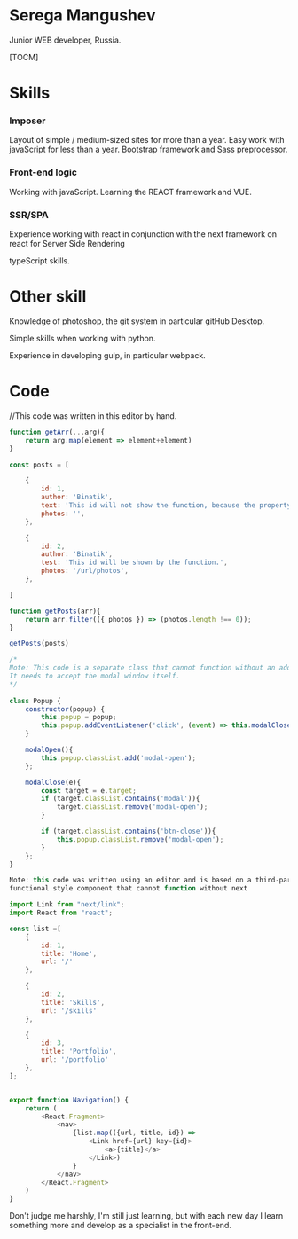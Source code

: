 # Serega Mangushev  
Junior WEB developer, Russia.

[TOCM]

# Skills 
### Imposer 

Layout of simple / medium-sized sites for more than a year. Easy work with javaScript for less than a year. 
Bootstrap framework and Sass preprocessor.
 
### Front-end logic 

Working with javaScript. Learning the REACT framework and VUE.

### SSR/SPA   
 
Experience working with react in conjunction with the next framework on react for 
Server Side Rendering 

typeScript skills.

# Other skill   

Knowledge of photoshop, the git system in particular gitHub Desktop.  

Simple skills when working with python.  

Experience in developing gulp, in particular webpack.  

# Code 
 
//This code was written in this editor by hand.  

```js
function getArr(...arg){
    return arg.map(element => element+element)
} 

```   

```js
const posts = [

    {
        id: 1,
        author: 'Binatik',
        text: 'This id will not show the function, because the property is an empty string.',
        photos: '',
    },

    {
        id: 2,
        author: 'Binatik',
        test: 'This id will be shown by the function.',
        photos: '/url/photos',
    },

]

function getPosts(arr){
    return arr.filter(({ photos }) => (photos.length !== 0));
}

getPosts(posts)

```     

```js 
/* 
Note: This code is a separate class that cannot function without an additional class.  
It needs to accept the modal window itself.
*/ 
 
class Popup {
    constructor(popup) {
        this.popup = popup;
        this.popup.addEventListener('click', (event) => this.modalClose(event));
    }

    modalOpen(){
        this.popup.classList.add('modal-open');
    };

    modalClose(e){
        const target = e.target;
        if (target.classList.contains('modal')){
            target.classList.remove('modal-open');
        }

        if (target.classList.contains('btn-close')){
            this.popup.classList.remove('modal-open');
        }
    };
}
```   
```js 
Note: this code was written using an editor and is based on a third-party  
functional style component that cannot function without next

import Link from "next/link";
import React from "react";

const list =[
    {
        id: 1,
        title: 'Home',
        url: '/'
    },

    {
        id: 2,
        title: 'Skills',
        url: '/skills'
    },

    {
        id: 3,
        title: 'Portfolio',
        url: '/portfolio'
    },
];


export function Navigation() {
    return (
        <React.Fragment>
            <nav>
                {list.map(({url, title, id}) =>
                    <Link href={url} key={id}>
                        <a>{title}</a>
                    </Link>)
                }
            </nav>
        </React.Fragment>
    )
}
```   

Don't judge me harshly, I'm still just learning, but with each new day I learn something more and develop as a specialist in the front-end.








